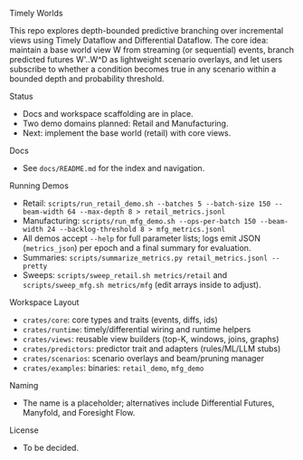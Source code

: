 Timely Worlds

This repo explores depth-bounded predictive branching over incremental views using Timely Dataflow and Differential Dataflow. The core idea: maintain a base world view W from streaming (or sequential) events, branch predicted futures W'..W^D as lightweight scenario overlays, and let users subscribe to whether a condition becomes true in any scenario within a bounded depth and probability threshold.

Status
- Docs and workspace scaffolding are in place.
- Two demo domains planned: Retail and Manufacturing.
- Next: implement the base world (retail) with core views.

Docs
- See `docs/README.md` for the index and navigation.

Running Demos
- Retail: `scripts/run_retail_demo.sh --batches 5 --batch-size 150 --beam-width 64 --max-depth 8 > retail_metrics.jsonl`
- Manufacturing: `scripts/run_mfg_demo.sh --ops-per-batch 150 --beam-width 24 --backlog-threshold 8 > mfg_metrics.jsonl`
- All demos accept `--help` for full parameter lists; logs emit JSON (`metrics_json`) per epoch and a final summary for evaluation.
- Summaries: `scripts/summarize_metrics.py retail_metrics.jsonl --pretty`
- Sweeps: `scripts/sweep_retail.sh metrics/retail` and `scripts/sweep_mfg.sh metrics/mfg` (edit arrays inside to adjust).

Workspace Layout
- `crates/core`: core types and traits (events, diffs, ids)
- `crates/runtime`: timely/differential wiring and runtime helpers
- `crates/views`: reusable view builders (top-K, windows, joins, graphs)
- `crates/predictors`: predictor trait and adapters (rules/ML/LLM stubs)
- `crates/scenarios`: scenario overlays and beam/pruning manager
- `crates/examples`: binaries: `retail_demo`, `mfg_demo`

Naming
- The name is a placeholder; alternatives include Differential Futures, Manyfold, and Foresight Flow.

License
- To be decided.
